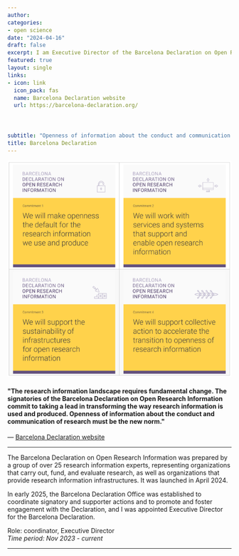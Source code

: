 ```yaml
---
author: 
categories:
- open science
date: "2024-04-16"
draft: false
excerpt: I am Executive Director of the Barcelona Declaration on Open Research Information.
featured: true
layout: single
links:
- icon: link
  icon_pack: fas
  name: Barcelona Declaration website
  url: https://barcelona-declaration.org/

  

subtitle: "Openness of information about the conduct and communication of research must be the new norm."
title: Barcelona Declaration
---
```


![Barcelona Declaration - commitments](barcelona_declaration_commitments.png "Barcelona Declaration - commmitments")

#### "The research information landscape requires fundamental change. The signatories of the Barcelona Declaration on Open Research Information commit to taking a lead in transforming the way research information is used and produced. Openness of information about the conduct and communication of research must be the new norm."


— [Barcelona Declaration website](https://barcelona-declaration.org/)

---

The Barcelona Declaration on Open Research Information was prepared by a group of over 25 research information experts, representing organizations that carry out, fund, and evaluate research, as well as organizations that provide research information infrastructures. It was launched in April 2024.  

In early 2025, the Barcelona Declaration Office was established to coordinate signatory and supporter actions and to promote and foster engagement with the Declaration, and I was appointed Executive Director for the Barcelona Declaration. 

Role: coordinator, Executive Director  
*Time period: Nov 2023 - current*

---
